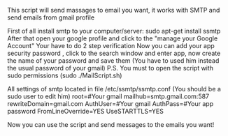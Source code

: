 This script will send massages to email you want, it works with SMTP and send emails from gmail profile

First of all install smtp to your computer/server:
sudo apt-get install ssmtp
After that open your google profile and click to the "manage your Google Account"
Your have to do 2 step verification
Now you can add your app security password , click to the search window and enter app, now create the name of your password and save them (You have to used him instead the usual password of your gmail)
P.S. You must to open the script with sudo permissions (sudo ./MailScript.sh)

All settings of smtp located in file /etc/ssmtp/ssmtp.conf (You should be a sudo user to edit him)
root=#Your gmail
mailhub=smtp.gmail.com:587
rewriteDomain=gmail.com
AuthUser=#Your gmail
AuthPass=#Your app password
FromLineOverride=YES
UseSTARTTLS=YES

Now you can use the script and send messages to the emails you want!
